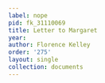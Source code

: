 ```yaml
---
label: nope
pid: fk_31110069
title: Letter to Margaret
year: 
author: Florence Kelley
order: '275'
layout: single
collection: documents
---
```

